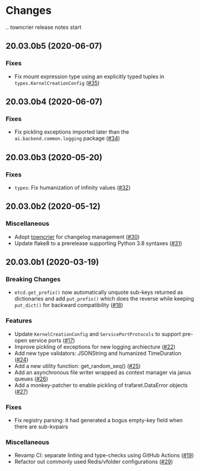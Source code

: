 Changes
=======

<!--
    You should *NOT* be adding new change log entries to this file, this
    file is managed by towncrier. You *may* edit previous change logs to
    fix problems like typo corrections or such.

    To add a new change log entry, please refer
    https://pip.pypa.io/en/latest/development/contributing/#news-entries

    We named the news folder "changes".

    WARNING: Don't drop the last line!
-->

.. towncrier release notes start

20.03.0b5 (2020-06-07)
----------------------

### Fixes
* Fix mount expression type using an explicitly typed tuples in `types.KernelCreationConfig` ([#35](https://github.com/lablup/backend.ai-common/issues/35))


20.03.0b4 (2020-06-07)
----------------------

### Fixes
* Fix pickling exceptions imported later than the `ai.backend.common.logging` package ([#34](https://github.com/lablup/backend.ai-common/issues/34))


20.03.0b3 (2020-05-20)
----------------------

### Fixes
* `types`: Fix humanization of infinity values ([#32](https://github.com/lablup/backend.ai-common/issues/32))


20.03.0b2 (2020-05-12)
----------------------

### Miscellaneous
* Adopt [towncrier](https://github.com/twisted/towncrier) for changelog management ([#30](https://github.com/lablup/backend.ai-common/issues/30))
* Update flake8 to a prerelease supporting Python 3.8 syntaxes ([#31](https://github.com/lablup/backend.ai-common/issues/31))

20.03.0b1 (2020-03-19)
----------------------

### Breaking Changes
* `etcd.get_prefix()` now automatically unquote sub-keys returned as dictionaries and add `put_prefix()`
  which does the reverse while keeping `put_dict()` for backward compatibility ([#18](https://github.com/lablup/backend.ai-common/issues/18))

### Features
* Update `KernelCreationConfig` and `ServicePortProtocols` to support pre-open service ports ([#17](https://github.com/lablup/backend.ai-common/issues/17))
* Improve pickling of exceptions for new logging archiecture ([#22](https://github.com/lablup/backend.ai-common/issues/22))
* Add new type validators: JSONString and humanized TimeDuration ([#24](https://github.com/lablup/backend.ai-common/issues/24))
* Add a new utility function: get_random_seq() ([#25](https://github.com/lablup/backend.ai-common/issues/25))
* Add an asynchronous file writer wrapped as context manager via janus queues ([#26](https://github.com/lablup/backend.ai-common/issues/26))
* Add a monkey-patcher to enable pickling of trafaret.DataError objects ([#27](https://github.com/lablup/backend.ai-common/issues/27))

### Fixes
* Fix registry parsing: it had generated a bogus empty-key field when there are sub-kvpairs

### Miscellaneous
* Revamp CI: separate linting and type-checks using GitHub Actions ([#19](https://github.com/lablup/backend.ai-common/issues/19))
* Refactor out commonly used Redis/vfolder configurations ([#29](https://github.com/lablup/backend.ai-common/issues/29))

